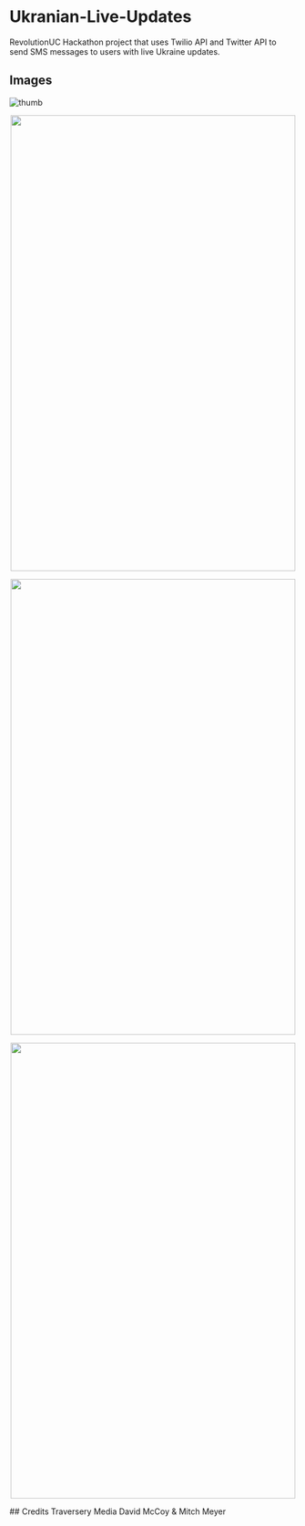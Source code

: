 # Ukranian-Live-Updates
RevolutionUC Hackathon project that uses Twilio API and Twitter API to send SMS messages to users with live Ukraine updates.
## Images
![thumb](https://user-images.githubusercontent.com/46828931/155876456-149fe40c-7dcb-4cef-9b67-77312687071f.png)
<p align="center">
  <img src="https://user-images.githubusercontent.com/46828931/155876461-3fc3757b-8313-45b6-90dc-026993e9ac94.png" width="500" height="800"/>
</p>

<p align="center">
   <img src="https://user-images.githubusercontent.com/46828931/155876466-e0bf4928-549c-4e13-9c9c-7dcfe23e8742.png" width="500" height="800"/>
</p>

<p align="center">
  <img src="https://user-images.githubusercontent.com/46828931/155876468-41a0ff1b-3939-4a5c-a4f6-9e5c629d2954.png" width="500" height="800"/>
</p>
## Credits
Traversery Media
David McCoy & Mitch Meyer
